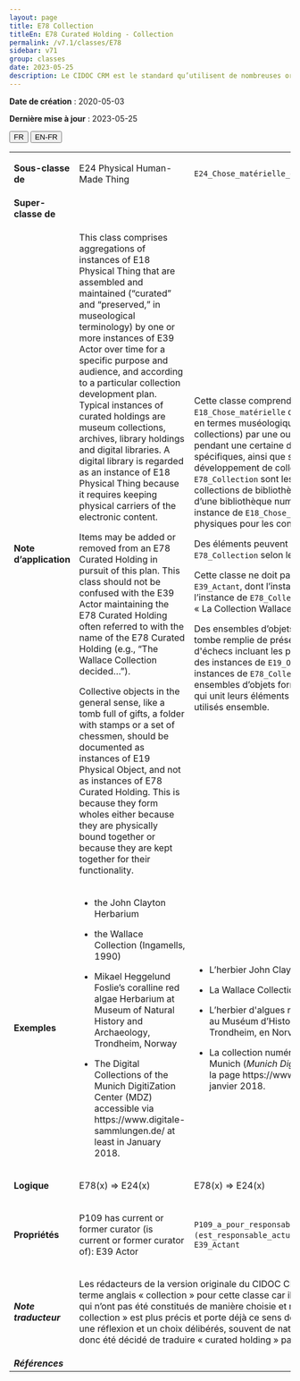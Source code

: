 ```yaml
---
layout: page
title: E78 Collection
titleEn: E78 Curated Holding - Collection
permalink: /v7.1/classes/E78
sidebar: v71
group: classes
date: 2023-05-25
description: Le CIDOC CRM est le standard qu’utilisent de nombreuses organisations pour l’échange et l’intégration de jeux de données et de spécifications patrimoniales. Il est développé et maintenu à jour exclusivement en anglais par le CRM SIG, un sous-groupe du Conseil international des musées (ICOM). Ceci est une traduction officielle en français développée par la Traduction en français du CIDOC CRM, une initiative qui offre une version française à jour et accessible ouvertement et gratuitement du standard CIDOC CRM et en démocratise l'usage dans la communauté patrimoniale francophone. ------------ The CIDOC CRM is the standard used by many heritage organizations for the exchange and integration of museum collection datasets and specifications. It is developed and maintained exclusively in English by the CRM SIG, a subgroup of the International Council of Museums (ICOM). This is an official translation developed by the Traduction en français du CIDOC CRM, an initiative offering an open, up-to-date, and free French version of the CIDOC CRM standard, and democratizing its use in the francophone heritage community.
---
```


**Date de création** : 2020-05-03

**Dernière mise à jour** : 2023-05-25

<div class="lang-buttons">
 <button id="fr" class="activate">FR</button>
 <button id="en-fr">EN-FR</button>
</div>

<table>
<tbody>
<tr>
<td><strong>Sous-classe de</strong></td>
<td class="en">
<p>E24 Physical Human-Made Thing</p>
</td>
<td>
<p><code class="language-plaintext highlighter-rouge">E24_Chose_matérielle_élaborée_par_l’humain</code></p>
</td>
</tr>
<tr>
<td><strong>Super-classe de</strong></td>
<td class="en">
</td>
<td>
</td>
</tr>
<tr>
<td><strong>Note d’application</strong></td>
<td class="en">
<p>This class comprises aggregations of instances of E18 Physical Thing that are assembled and maintained (“curated” and “preserved,” in museological terminology) by one or more instances of E39 Actor over time for a specific purpose and audience, and according to a particular collection development plan. Typical instances of curated holdings are museum collections, archives, library holdings and digital libraries. A digital library is regarded as an instance of E18 Physical Thing because it requires keeping physical carriers of the electronic content.</p>
<p>Items may be added or removed from an E78 Curated Holding in pursuit of this plan. This class should not be confused with the E39 Actor maintaining the E78 Curated Holding often referred to with the name of the E78 Curated Holding (e.g., “The Wallace Collection decided…”).</p>
<p>Collective objects in the general sense, like a tomb full of gifts, a folder with stamps or a set of chessmen, should be documented as instances of E19 Physical Object, and not as instances of E78 Curated Holding. This is because they form wholes either because they are physically bound together or because they are kept together for their functionality.</p>
</td>
<td>
<p>Cette classe comprend les agrégations d’instances de <code class="language-plaintext highlighter-rouge">E18_Chose_matérielle</code> qui sont réunies et entretenues (c.-à-d., en termes muséologiques, la gestion et la conservation des collections) par une ou plusieurs instances de <code class="language-plaintext highlighter-rouge">E39_Actant</code> pendant une certaine durée, dans un but et pour une audience spécifiques, ainsi que selon un plan spécifique de développement de collection. Des instances typiques de <code class="language-plaintext highlighter-rouge">E78_Collection</code> sont les collections muséales, les archives et les collections de bibliothèques, numériques ou non. Une collection d’une bibliothèque numérique est considérée comme une instance de <code class="language-plaintext highlighter-rouge">E18_Chose_matérielle</code>, car elle requiert des supports physiques pour les contenus numériques.</p>
<p>Des éléments peuvent être ajoutés ou enlevés d’une instance de <code class="language-plaintext highlighter-rouge">E78_Collection</code> selon le plan mis en place.</p>
<p>Cette classe ne doit pas être confondue avec la classe <code class="language-plaintext highlighter-rouge">E39_Actant</code>, dont l’instance peut parfois porter le nom de l’instance de <code class="language-plaintext highlighter-rouge">E78_Collection</code> qu’elle gère (p. ex. dans la phrase « La Collection Wallace a décidé… »).</p>
<p>Des ensembles d’objets dans le sens plus général – comme une tombe remplie de présents, un dossier de timbres ou un jeu d'échecs incluant les pièces – doivent être documentés comme des instances de <code class="language-plaintext highlighter-rouge">E19_Objet_matériel</code>, et non comme des instances de <code class="language-plaintext highlighter-rouge">E78_Collection</code>. Cela est dû au fait que ces ensembles d’objets forment des touts en raison du lien physique qui unit leurs éléments ou en raison de leur fonction à être utilisés ensemble.</p>
</td>
</tr>
<tr>
<td><strong>Exemples</strong></td>
<td class="en">
<ul>
<li><p>the John Clayton Herbarium</p>
</li>
<li><p>the Wallace Collection (Ingamells, 1990)</p>
</li>
<li><p>Mikael Heggelund Foslie’s coralline red algae Herbarium at Museum of Natural History and Archaeology, Trondheim, Norway</p>
</li>
<li><p>The Digital Collections of the Munich DigitiZation Center (MDZ) accessible via https://www.digitale-sammlungen.de/ at least in January 2018.</p>
</li>
</ul>
</td>
<td>
<ul>
<li><p>L’herbier John Clayton</p>
</li>
<li><p>La Wallace Collection (Ingamells, 1990)</p>
</li>
<li><p>L’herbier d'algues rouges coralliennes de Mikael Heggelund au Muséum d’Histoire Naturelle et d’Archéologie de Trondheim, en Norvège</p>
</li>
<li><p>La collection numérique du Centre de numérisation de Munich (<em>Munich DigitiZation Center</em> ou MDZ) accessible via la page https://www.digitale-sammlungen.de/ au mois de janvier 2018.</p>
</li>
</ul>
</td>
</tr>
<tr>
<td><strong>Logique</strong></td>
<td class="en">
<p>E78(x) ⇒ E24(x)</p>
</td>
<td>
<p>E78(x) ⇒ E24(x)</p>
</td>
</tr>
<tr>
<td><strong>Propriétés</strong></td>
<td class="en">
<p>P109 has current or former curator (is current or former curator of): E39 Actor</p>
</td>
<td>
<p><code class="language-plaintext highlighter-rouge">P109_a_pour_responsable_actuel_ou_antérieur_de_la_collection (est_responsable_actuel_ou_antérieur_de_la_collection)</code> : <code class="language-plaintext highlighter-rouge">E39_Actant</code></p>
</td>
</tr>
<tr>
<td><strong><em>Note traducteur</em></strong></td>
<td colspan="2">
<p>Les rédacteurs de la version originale du CIDOC CRM ont délibérément évité l’utilisation du terme anglais « collection » pour cette classe car il portait à confusion avec des ensembles qui n’ont pas été constitués de manière choisie et réfléchie. Toutefois, en français, le terme « collection » est plus précis et porte déjà ce sens de regroupement d’objets constitués selon une réflexion et un choix délibérés, souvent de nature muséologique ou archivistique. Il a donc été décidé de traduire « curated holding » par « collection ».</p>
</td>
</tr>
<tr>
<td><strong><em>Références</em></strong></td>
<td colspan="2">
</td>
</tr>
</tbody>
</table>
